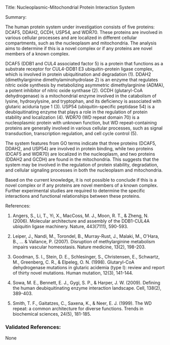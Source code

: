 Title: Nucleoplasmic-Mitochondrial Protein Interaction System

Summary:

The human protein system under investigation consists of five proteins: DCAF5, DDAH2, GCDH, USP54, and WDR70. These proteins are involved in various cellular processes and are localized in different cellular compartments, such as the nucleoplasm and mitochondria. The analysis aims to determine if this is a novel complex or if any proteins are novel members of a known complex.

DCAF5 (DDB1 and CUL4 associated factor 5) is a protein that functions as a substrate receptor for CUL4-DDB1 E3 ubiquitin-protein ligase complex, which is involved in protein ubiquitination and degradation (1). DDAH2 (dimethylarginine dimethylaminohydrolase 2) is an enzyme that regulates nitric oxide synthesis by metabolizing asymmetric dimethylarginine (ADMA), a potent inhibitor of nitric oxide synthase (2). GCDH (glutaryl-CoA dehydrogenase) is a mitochondrial enzyme involved in the catabolism of lysine, hydroxylysine, and tryptophan, and its deficiency is associated with glutaric aciduria type 1 (3). USP54 (ubiquitin-specific peptidase 54) is a deubiquitinating enzyme that plays a role in the regulation of protein stability and localization (4). WDR70 (WD repeat domain 70) is a nucleoplasmic protein with unknown function, but WD repeat-containing proteins are generally involved in various cellular processes, such as signal transduction, transcription regulation, and cell cycle control (5).

The system features from GO terms indicate that three proteins (DCAF5, DDAH2, and USP54) are involved in protein binding, while two proteins (DCAF5 and WDR70) are localized in the nucleoplasm, and two proteins (DDAH2 and GCDH) are found in the mitochondria. This suggests that the system may be involved in the regulation of protein stability, degradation, and cellular signaling processes in both the nucleoplasm and mitochondria.

Based on the current knowledge, it is not possible to conclude if this is a novel complex or if any proteins are novel members of a known complex. Further experimental studies are required to determine the specific interactions and functional relationships between these proteins.

References:

1. Angers, S., Li, T., Yi, X., MacCoss, M. J., Moon, R. T., & Zheng, N. (2006). Molecular architecture and assembly of the DDB1-CUL4A ubiquitin ligase machinery. Nature, 443(7111), 590-593.

2. Leiper, J., Nandi, M., Torondel, B., Murray-Rust, J., Malaki, M., O'Hara, B., ... & Vallance, P. (2007). Disruption of methylarginine metabolism impairs vascular homeostasis. Nature medicine, 13(2), 198-203.

3. Goodman, S. I., Stein, D. E., Schlesinger, S., Christensen, E., Schwartz, M., Greenberg, C. R., & Elpeleg, O. N. (1998). Glutaryl-CoA dehydrogenase mutations in glutaric acidemia (type I): review and report of thirty novel mutations. Human mutation, 12(3), 141-144.

4. Sowa, M. E., Bennett, E. J., Gygi, S. P., & Harper, J. W. (2009). Defining the human deubiquitinating enzyme interaction landscape. Cell, 138(2), 389-403.

5. Smith, T. F., Gaitatzes, C., Saxena, K., & Neer, E. J. (1999). The WD repeat: a common architecture for diverse functions. Trends in biochemical sciences, 24(5), 181-185.

### Validated References: 

None



